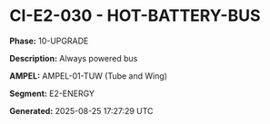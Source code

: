 # CI-E2-030 - HOT-BATTERY-BUS

**Phase:** 10-UPGRADE

**Description:** Always powered bus

**AMPEL:** AMPEL-01-TUW (Tube and Wing)

**Segment:** E2-ENERGY

**Generated:** 2025-08-25 17:27:29 UTC

